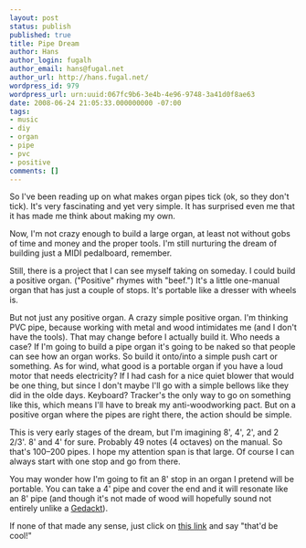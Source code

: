 ```yaml
---
layout: post
status: publish
published: true
title: Pipe Dream
author: Hans
author_login: fugalh
author_email: hans@fugal.net
author_url: http://hans.fugal.net/
wordpress_id: 979
wordpress_url: urn:uuid:067fc9b6-3e4b-4e96-9748-3a41d0f8ae63
date: 2008-06-24 21:05:33.000000000 -07:00
tags:
- music
- diy
- organ
- pipe
- pvc
- positive
comments: []
---
```

<p>So I've been reading up on what makes organ pipes tick (ok, so they don't tick). It's very fascinating and yet very simple. It has surprised even me that it has made me think about making my own.</p>

<p>Now, I'm not crazy enough to build a large organ, at least not without gobs of time and money and the proper tools. I'm still nurturing the dream of building just a MIDI pedalboard, remember.</p>

<p>Still, there is a project that I can see myself taking on someday. I could build a positive organ. ("Positive" rhymes with "beef.") It's a little one-manual organ that has just a couple of stops. It's portable like a dresser with wheels is.</p>

<p>But not just any positive organ. A crazy simple positive organ. I'm thinking PVC pipe, because working with metal and wood intimidates me (and I don't have the tools). That may change before I actually build it. Who needs a case? If I'm going to build a pipe organ it's going to be naked so that people can see how an organ works. So build it onto/into a simple push cart or something. As for wind, what good is a portable organ if you have a loud motor that needs electricity? If I had cash for a nice quiet blower that would be one thing, but since I don't maybe I'll go with a simple bellows like they did in the olde days. Keyboard? Tracker's the only way to go on something like this, which means I'll have to break my anti-woodworking pact. But on a positive organ where the pipes are right there, the action should be simple.</p>

<p>This is very early stages of the dream, but I'm imagining 8', 4', 2', and 2 2/3'. 8' and 4' for sure. Probably 49 notes (4 octaves) on the manual. So that's 100–200 pipes. I hope my attention span is that large. Of course I can always start with one stop and go from there.</p>

<p>You may wonder how I'm going to fit an 8' stop in an organ I pretend will be portable. You can take a 4' pipe and cover the end and it will resonate like an 8' pipe (and though it's not made of wood will hopefully sound not entirely unlike a <a href="http://www.organstops.org/g/Gedeckt.html">Gedackt</a>).</p>

<p>If none of that made any sense, just click on <a href="http://ar.geocities.com/leopoldoperezrobledo/lpr_positiveafternaser.html">this link</a> and say "that'd be cool!"</p>
